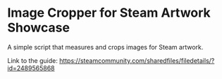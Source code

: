 # Image Cropper for Steam Artwork Showcase
A simple script that measures and crops images for Steam artwork.

Link to the guide: https://steamcommunity.com/sharedfiles/filedetails/?id=2489565868
